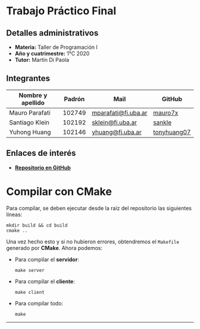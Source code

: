 # Trabajo Práctico Final

## Detalles administrativos

* **Materia:** Taller de Programación I
* **Año y cuatrimestre:** 1°C 2020
* **Tutor:** Martín Di Paola

## Integrantes

| Nombre y apellido | Padrón | Mail | GitHub |
|-------------------|--------|------|--------|
| Mauro Parafati | 102749 | mparafati@fi.uba.ar | [mauro7x](https://github.com/mauro7x) |
| Santiago Klein | 102192 | sklein@fi.uba.ar | [sankle](https://github.com/sankle) |
| Yuhong Huang | 102146 | yhuang@fi.uba.ar | [tonyhuang07](https://github.com/tonyhuang07) |

## Enlaces de interés
* [**Repositorio en GitHub**](https://github.com/mauro7x/taller_final)

<!-- ###################################################################### -->

# Compilar con CMake

Para compilar, se deben ejecutar desde la raíz del repositorio las siguientes líneas:

```
mkdir build && cd build
cmake ..
```

Una vez hecho esto y si no hubieron errores, obtendremos el `Makefile` generado por **CMake**. Ahora podemos:

* Para compilar el **servidor**:
    ```
    make server
    ```
* Para compilar el **cliente**:
    ```
    make client
    ```
* Para compilar todo:
    ```
    make
    ```

<!-- ###################################################################### -->

---
